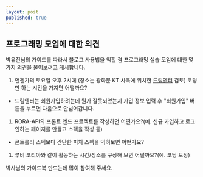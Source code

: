 ```yaml
---
layout: post
published: true
---
```


## 프로그래밍 모임에 대한 의견

박유진님의 가이드를 따라서 블로그 사용법을 익힐 겸 프로그래밍 실습 모임에 대한 몇가지 의견을 물어보려고 게시합니다.

1. 언젠가의 토요일 오후 2시에 (장소는 광화문 KT 사옥에 위치한 [드림엔터](www.dreamenter.or.kr) 검토) 코딩만 하는 시간을 가지면 어떨까요?
- 드림엔터는 회원가입하려는데 뭔가 잘못되었는지 가입 정보 입력 후 "회원가입" 버튼을 누르면 다음으로 안넘어갑니다.
1. RORA-API의 프론트 엔드 프로젝트를 작성하면 어떤가요?(예. 신규 가입하고 로그인하는 페이지를 만들고 스펙을 작성 등)
- 콘트롤러 스펙보다 간단한 피처 스펙을 익혀보면 어떤가요?
1. 루비 코리아와 같이 활동하는 시간/장소를 구상해 보면 어떨까요?(예. 코딩 도장)

박사님의 가이드북 만드는데 많이 참여해 주세요.
